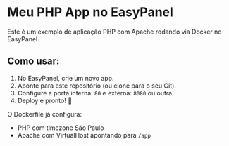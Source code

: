 # Meu PHP App no EasyPanel

Este é um exemplo de aplicação PHP com Apache rodando via Docker no EasyPanel.

## Como usar:

1. No EasyPanel, crie um novo app.
2. Aponte para este repositório (ou clone para o seu Git).
3. Configure a porta interna: `80` e externa: `8080` ou outra.
4. Deploy e pronto! 🎉

O Dockerfile já configura:
- PHP com timezone São Paulo
- Apache com VirtualHost apontando para `/app`
